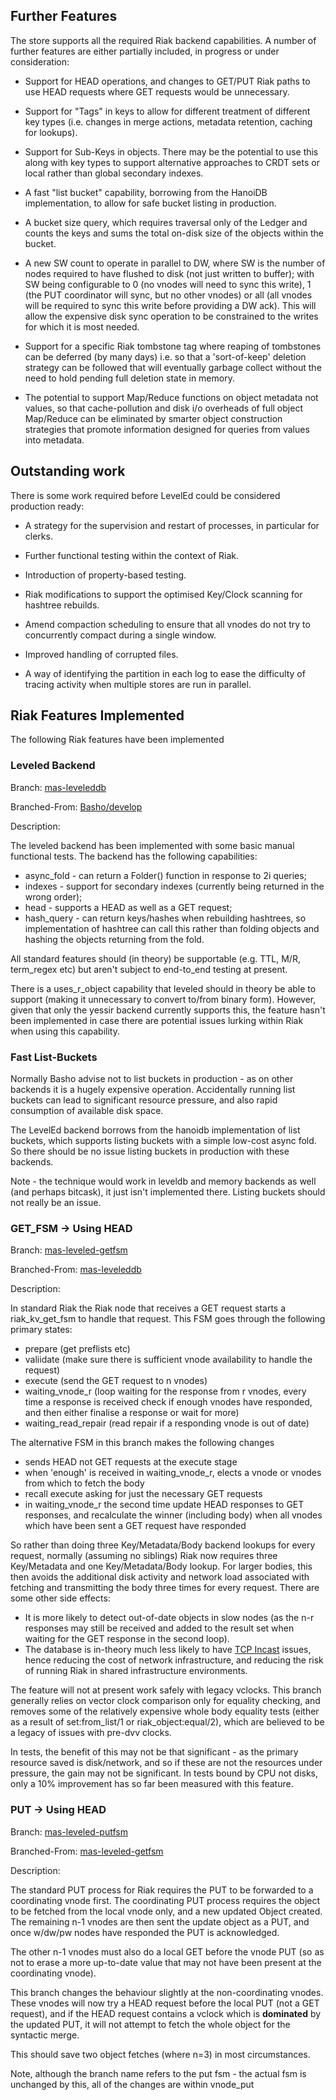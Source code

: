 ## Further Features

The store supports all the required Riak backend capabilities.  A number of further features are either partially included, in progress or under consideration:

- Support for HEAD operations, and changes to GET/PUT Riak paths to use HEAD requests where GET requests would be unnecessary.

- Support for "Tags" in keys to allow for different treatment of different key types (i.e. changes in merge actions, metadata retention, caching for lookups).

- Support for Sub-Keys in objects.  There may be the potential to use this along with key types to support alternative approaches to CRDT sets or local rather than global secondary indexes.

- A fast "list bucket" capability, borrowing from the HanoiDB implementation, to allow for safe bucket listing in production.

- A bucket size query, which requires traversal only of the Ledger and counts the keys and sums the total on-disk size of the objects within the bucket.

- A new SW count to operate in parallel to DW, where SW is the number of nodes required to have flushed to disk (not just written to buffer); with SW being configurable to 0 (no vnodes will need to sync this write), 1 (the PUT coordinator will sync, but no other vnodes) or all (all vnodes will be required to sync this write before providing a DW ack).  This will allow the expensive disk sync operation to be constrained to the writes for which it is most needed. 

- Support for a specific Riak tombstone tag where reaping of tombstones can be deferred (by many days) i.e. so that a 'sort-of-keep' deletion strategy can be followed that will eventually garbage collect without the need to hold pending full deletion state in memory.

- The potential to support Map/Reduce functions on object metadata not values, so that cache-pollution and disk i/o overheads of full object Map/Reduce can be eliminated by smarter object construction strategies that promote information designed for queries from values into metadata.


## Outstanding work

There is some work required before LevelEd could be considered production ready:

- A strategy for the supervision and restart of processes, in particular for clerks.

- Further functional testing within the context of Riak.

- Introduction of property-based testing.

- Riak modifications to support the optimised Key/Clock scanning for hashtree rebuilds.

- Amend compaction scheduling to ensure that all vnodes do not try to concurrently compact during a single window.

- Improved handling of corrupted files.

- A way of identifying the partition in each log to ease the difficulty of tracing activity when multiple stores are run in parallel.


## Riak Features Implemented

The following Riak features have been implemented

### Leveled Backend

Branch: [mas-leveleddb](https://github.com/martinsumner/riak_kv/tree/mas-leveleddb)

Branched-From: [Basho/develop](https://github.com/basho/riak_kv)

Description: 

The leveled backend has been implemented with some basic manual functional tests.  The backend has the following capabilities:

- async_fold - can return a Folder() function in response to 2i queries;
- indexes - support for secondary indexes (currently being returned in the wrong order);
- head - supports a HEAD as well as a GET request; 
- hash_query - can return keys/hashes when rebuilding hashtrees, so implementation of hashtree can call this rather than folding objects and hashing the objects returning from the fold.

All standard features should (in theory) be supportable (e.g. TTL, M/R, term_regex etc) but aren't subject to end-to_end testing at present.

There is a uses_r_object capability that leveled should in theory be able to support (making it unnecessary to convert to/from binary form).  However, given that only the yessir backend currently supports this, the feature hasn't been implemented in case there are potential issues lurking within Riak when using this capability.

### Fast List-Buckets

Normally Basho advise not to list buckets in production - as on other backends it is a hugely expensive operation.  Accidentally running list buckets can lead to significant resource pressure, and also rapid consumption of available disk space.

The LevelEd backend borrows from the hanoidb implementation of list buckets, which supports listing buckets with a simple low-cost async fold.  So there should be no issue listing buckets in production with these backends.  

Note - the technique would work in leveldb and memory backends as well (and perhaps bitcask), it just isn't implemented there.  Listing buckets should not really be an issue.

### GET_FSM -> Using HEAD

Branch: [mas-leveled-getfsm](https://github.com/martinsumner/riak_kv/tree/mas-leveled-getfsm)

Branched-From: [mas-leveleddb](https://github.com/martinsumner/riak_kv/tree/mas-leveleddb)

Description:

In standard Riak the Riak node that receives a GET request starts a riak_kv_get_fsm to handle that request.  This FSM goes through the following primary states:

- prepare (get preflists etc)
- valiidate (make sure there is sufficient vnode availability to handle the request)
- execute (send the GET request to n vnodes)
- waiting_vnode_r (loop waiting for the response from r vnodes, every time a response is received check if enough vnodes have responded, and then either finalise a response or wait for more)
- waiting_read_repair (read repair if a responding vnode is out of date)

The alternative FSM in this branch makes the following changes
- sends HEAD not GET requests at the execute stage
- when 'enough' is received in waiting_vnode_r, elects a vnode or vnodes from which to fetch the body
- recall execute asking for just the necessary GET requests
- in waiting_vnode_r the second time update HEAD responses to GET responses, and recalculate the winner (including body) when all vnodes which have been sent a GET request have responded

So rather than doing three Key/Metadata/Body backend lookups for every request, normally (assuming no siblings) Riak now requires three Key/Metadata and one Key/Metadata/Body lookup.  For larger bodies, this then avoids the additional disk activity and network load associated with fetching and transmitting the body three times for every request.  There are some other side effects:

- It is more likely to detect out-of-date objects in slow nodes (as the n-r responses may still be received and added to the result set when waiting for the GET response in the second loop).
- The database is in-theory much less likely to have [TCP Incast](http://www.snookles.com/slf-blog/2012/01/05/tcp-incast-what-is-it/) issues, hence reducing the cost of network infrastructure, and reducing the risk of running Riak in shared infrastructure environments.

The feature will not at present work safely with legacy vclocks. This branch generally relies on vector clock comparison only for equality checking, and removes some of the relatively expensive whole body equality tests (either as a result of set:from_list/1 or riak_object:equal/2), which are believed to be a legacy of issues with pre-dvv clocks.

In tests, the benefit of this may not be that significant - as the primary resource saved is disk/network, and so if these are not the resources under pressure, the gain may not be significant.  In tests bound by CPU not disks, only a 10% improvement has so far been measured with this feature.

### PUT -> Using HEAD

Branch: [mas-leveled-putfsm](https://github.com/martinsumner/riak_kv/tree/mas-leveled-putfsm)

Branched-From: [mas-leveled-getfsm](https://github.com/martinsumner/riak_kv/tree/mas-leveled-getfsm)

Description:

The standard PUT process for Riak requires the PUT to be forwarded to a coordinating vnode first.  The coordinating PUT  process requires the object to be fetched from the local vnode only, and a new updated Object created.  The remaining n-1 vnodes are then sent the update object as a PUT, and once w/dw/pw nodes have responded the PUT is acknowledged.

The other n-1 vnodes must also do a local GET before the vnode PUT (so as not to erase a more up-to-date value that may not have been present at the coordinating vnode).

This branch changes the behaviour slightly at the non-coordinating vnodes.  These vnodes will now try a HEAD request before the local PUT (not a GET request), and if the HEAD request contains a vclock which is <strong>dominated</strong> by the updated PUT, it will not attempt to fetch the whole object for the syntactic merge.

This should save two object fetches (where n=3) in most circumstances.

Note, although the branch name refers to the put fsm - the actual fsm is unchanged by this, all of the changes are within vnode_put